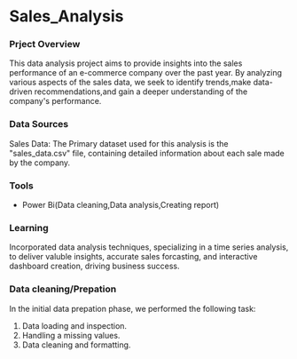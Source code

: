 # Sales_Analysis

### Prject Overview
This data analysis project aims to provide insights into the sales performance of an e-commerce company over the past year. By analyzing various aspects of the sales data, we seek to identify trends,make data-driven recommendations,and gain a deeper understanding of the company's performance.

### Data Sources
Sales Data: The Primary dataset used for this analysis is the "sales_data.csv" file, containing detailed information about each sale made by the company.

### Tools
- Power Bi(Data cleaning,Data analysis,Creating report)

### Learning
Incorporated data analysis techniques, specializing in a time series analysis, to deliver valuble insights, accurate sales forcasting, and interactive dashboard creation, driving business success.

### Data cleaning/Prepation
In the initial data prepation phase, we performed the following task:
1. Data loading and inspection.
2. Handling a missing values.
3. Data cleaning and formatting.
